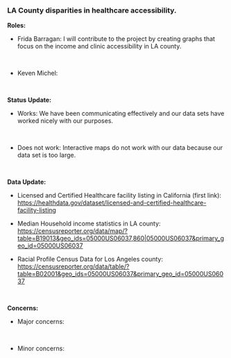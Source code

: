 ### LA County disparities in healthcare accessibility.
<b>Roles:</b>
<br>
* Frida Barragan: I will contribute to the project by creating graphs that focus on the income and clinic accessibility in LA county.
<br>

* Keven Michel:
<br>

<b>Status Update:</b>
<br>
* Works: We have been communicating effectively and our data sets have worked nicely with our purposes.
<br>

* Does not work: Interactive maps do not work with our data because our data set is too large.

<br>

<b>Data Update:</b>

  * Licensed and Certified Healthcare facility listing in California (first link): 
https://healthdata.gov/dataset/licensed-and-certified-healthcare-facility-listing

  * Median Household income statistics in LA county: 
https://censusreporter.org/data/map/?table=B19013&geo_ids=05000US06037,860|05000US06037&primary_geo_id=05000US06037

 * Racial Profile Census Data for Los Angeles county: 
 https://censusreporter.org/data/table/?table=B02001&geo_ids=05000US06037&primary_geo_id=05000US06037

<br>

<b>Concerns:</b>
<br>
* Major concerns:
<br>

* Minor concerns:
